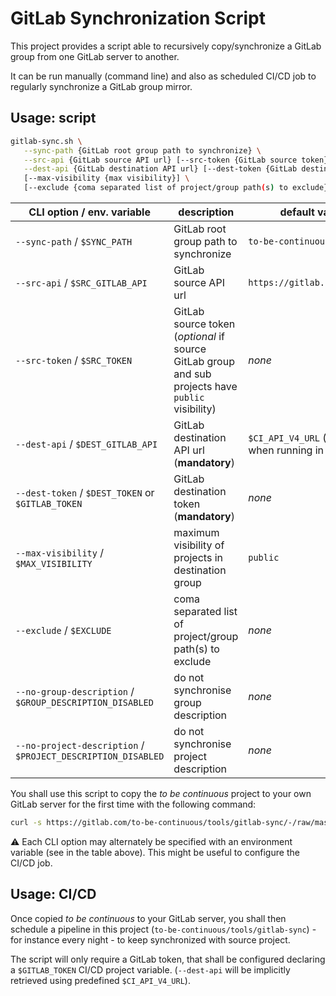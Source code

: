 # GitLab Synchronization Script

This project provides a script able to recursively copy/synchronize a GitLab group from one GitLab server to another.

It can be run manually (command line) and also as scheduled CI/CD job to regularly synchronize a GitLab group mirror.

## Usage: script

```bash
gitlab-sync.sh \
   --sync-path {GitLab root group path to synchronize} \
   --src-api {GitLab source API url} [--src-token {GitLab source token}] \
   --dest-api {GitLab destination API url} [--dest-token {GitLab destination token}] \
   [--max-visibility {max visibility}] \
   [--exclude {coma separated list of project/group path(s) to exclude}]
```

| CLI option / env. variable        | description                            | default value     |
| --------------------------------- | -------------------------------------- | ----------------- |
| `--sync-path` / `$SYNC_PATH`      | GitLab root group path to synchronize  | `to-be-continuous` |
| `--src-api` / `$SRC_GITLAB_API`   | GitLab source API url                  | `https://gitlab.com/api/v4` |
| `--src-token` / `$SRC_TOKEN`      | GitLab source token (_optional_ if source GitLab group and sub projects have `public` visibility) | _none_ |
| `--dest-api` / `$DEST_GITLAB_API` | GitLab destination API url (**mandatory**) | `$CI_API_V4_URL` (defined when running in GitLab CI) |
| `--dest-token` / `$DEST_TOKEN` or `$GITLAB_TOKEN` | GitLab destination token (**mandatory**) | _none_ |
| `--max-visibility` / `$MAX_VISIBILITY` | maximum visibility of projects in destination group | `public` |
| `--exclude` / `$EXCLUDE`          | coma separated list of project/group path(s) to exclude | _none_ |
| `--no-group-description` / `$GROUP_DESCRIPTION_DISABLED` | do not synchronise group description | _none_|
| `--no-project-description` / `$PROJECT_DESCRIPTION_DISABLED` | do not synchronise project description | _none_|

You shall use this script to copy the _to be continuous_ project to your own GitLab server for the first time with the following command:

```bash
curl -s https://gitlab.com/to-be-continuous/tools/gitlab-sync/-/raw/master/gitlab-sync.sh | bash /dev/stdin --dest-api {your GitLab server API url} --dest-token {your GitLab token} --exclude samples,custom
```

:warning: Each CLI option may alternately be specified with an environment variable (see in the table above). This might be useful to configure the CI/CD job.

## Usage: CI/CD

Once copied _to be continuous_ to your GitLab server, you shall then schedule a pipeline in this project (`to-be-continuous/tools/gitlab-sync`) - for instance every night - to keep synchronized with source project.

The script will only require a GitLab token, that shall be configured declaring a `$GITLAB_TOKEN` CI/CD project variable. (`--dest-api` will be implicitly retrieved using predefined `$CI_API_V4_URL`).
